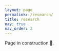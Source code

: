 ```yaml
---
layout: page
permalink: /research/
title: research
nav: true
nav_order: 2
---
```


Page in construction 🚧.
